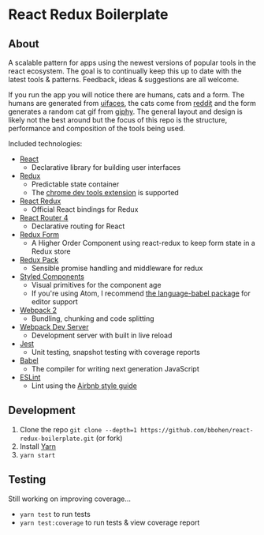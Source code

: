 # React Redux Boilerplate

## About

A scalable pattern for apps using the newest versions of popular tools in the react ecosystem. The goal is to continually keep this up to date with the latest tools & patterns. Feedback,  ideas & suggestions are all welcome.

If you run the app you will notice there are humans, cats and a form. The humans are generated from [uifaces](https://uinames.com/), the cats come from [reddit](https://www.reddit.com/r/cats/) and the form generates a random cat gif from [giphy](https://www.giphy.com). The general layout and design is likely not the best around but the focus of this repo is the structure, performance and composition of the tools being used.

Included technologies:

* [React](https://github.com/facebook/react)
  * Declarative library for building user interfaces
* [Redux](https://github.com/reactjs/redux)
  * Predictable state container
  * The [chrome dev tools extension](https://github.com/zalmoxisus/redux-devtools-extension) is supported
* [React Redux](https://github.com/reactjs/react-redux)
  * Official React bindings for Redux
* [React Router 4](https://github.com/ReactTraining/react-router)
  * Declarative routing for React
* [Redux Form](https://github.com/erikras/redux-form)
  * A Higher Order Component using react-redux to keep form state in a Redux store
* [Redux Pack](https://github.com/lelandrichardson/redux-pack)
  * Sensible promise handling and middleware for redux
* [Styled Components](https://github.com/styled-components/styled-components)
  * Visual primitives for the component age
  * If you're using Atom, I recommend [the language-babel package](https://atom.io/packages/language-babel) for editor support
* [Webpack 2](https://github.com/webpack/webpack)
  * Bundling, chunking and code splitting
* [Webpack Dev Server](https://github.com/webpack/webpack-dev-server)
  * Development server with built in live reload
* [Jest](https://github.com/facebook/jest)
  * Unit testing, snapshot testing with coverage reports
* [Babel](https://github.com/babel/babel)
  * The compiler for writing next generation JavaScript
* [ESLint](https://github.com/eslint/eslint)
  * Lint using the [Airbnb style guide](https://github.com/airbnb/javascript)

## Development

1. Clone the repo `git clone --depth=1 https://github.com/bbohen/react-redux-boilerplate.git` (or fork)
2. Install [Yarn](https://yarnpkg.com/en/docs/getting-started)
3. `yarn start`

## Testing

Still working on improving coverage...

* `yarn test` to run tests
* `yarn test:coverage` to run tests & view coverage report
